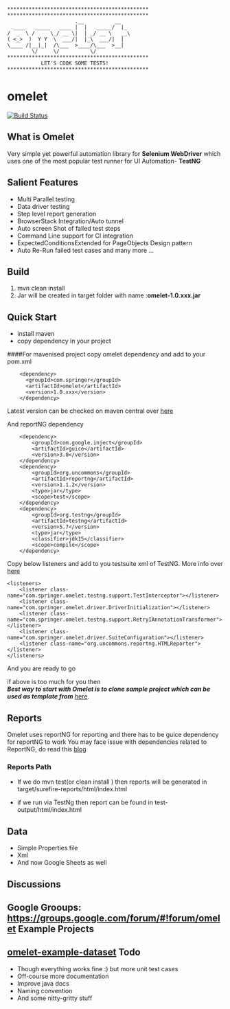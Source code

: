 
	**********************************************
	**********************************************
	                      .__          __
	  ____   _____   ____ |  |   _____/  |_
	/  _  \ /     \_/ __ \|  | _/ __ \   __\
	( <_>  )  Y Y  \  ___/|  |_\  ___/|  |
	\____ /|__|_|  /\___  >____/\___  >__|
	        \/     \/          \/
	**********************************************
	           LET'S COOK SOME TESTS!
	**********************************************
 

omelet
======
[![Build Status](https://travis-ci.org/springer-opensource/omelet.svg?branch=master)](https://travis-ci.org/springer-opensource/omelet)

What is Omelet
--------------
Very simple yet powerful automation library for **Selenium WebDriver** which uses one of the most popular test runner for UI Automation- **TestNG**


Salient Features
----------------
* Multi Parallel testing
* Data driver testing
* Step level report generation 
* BrowserStack Integration/Auto tunnel
* Auto screen Shot of failed test steps
* Command Line support for CI integration
* ExpectedConditionsExtended for PageObjects Design pattern
* Auto Re-Run failed test cases
 and many more ...

Build
-------
1. mvn clean install
2. Jar will be created in target folder with name :**omelet-1.0.xxx.jar**

Quick Start
----------
* install maven 
* copy dependency in your project
 

####For mavenised project
copy omelet dependency and add to your pom.xml

        <dependency>
	      <groupId>com.springer</groupId>
          <artifactId>omelet</artifactId>
          <version>1.0.xxx</version>
        </dependency>
 

Latest version can be checked on maven central over [here](http://maven-repository.com/search?q=omelet)

And reportNG dependency

        <dependency>
			<groupId>com.google.inject</groupId>
			<artifactId>guice</artifactId>
			<version>3.0</version>
		</dependency>
		<dependency>
			<groupId>org.uncommons</groupId>
			<artifactId>reportng</artifactId>
			<version>1.1.2</version>
			<type>jar</type>
			<scope>test</scope>
		</dependency>
		<dependency>
			<groupId>org.testng</groupId>
			<artifactId>testng</artifactId>
			<version>5.7</version>
			<type>jar</type>
			<classifier>jdk15</classifier>
			<scope>compile</scope>
		</dependency>
Copy below listeners and add to you  testsuite xml of TestNG. More info over [here](http://testng.org/doc/documentation-main.html#listeners-testng-xml)



	<listeners>
		<listener class-name="com.springer.omelet.testng.support.TestInterceptor"></listener>
		<listener class-name="com.springer.omelet.driver.DriverInitialization"></listener>
		<listener class-name="com.springer.omelet.testng.support.RetryIAnnotationTransformer"></listener>
		<listener class-name="com.springer.omelet.driver.SuiteConfiguration"></listener>
		<listener class-name="org.uncommons.reportng.HTMLReporter"></listener>
	</listeners>

And you are ready to go 

if above is too much for you then  
***Best way to start with Omelet is to clone sample project which can be used as template from*** [here](https://github.com/springer-opensource/omelet-example-dataset).

Reports
-----------

Omelet uses reportNG for reporting and there has to be guice dependency for reportNG to work 
You may face issue with dependencies related to ReportNG, do read this [blog](http://solidsoft.wordpress.com/2011/01/23/better-looking-html-test-reports-for-testng-with-reportng-maven-guide/)
### Reports Path 

* If we do mvn test(or clean install ) then reports will be generated in target/surefire-reports/html/index.html

* if we run via TestNg then report can be found in test-output/html/index.html

Data
----------
* Simple Properties file
* Xml 
* And now Google Sheets as well 

Discussions
------------
Google Grooups: https://groups.google.com/forum/#!forum/omelet
Example Projects
--------------
 [omelet-example-dataset](https://github.com/springer-opensource/omelet-example-dataset)
Todo
-------
* Though everything works fine :) but more unit test cases
* Off-course more documentation 
* Improve java docs
* Naming convention 
* And some nitty-gritty stuff
